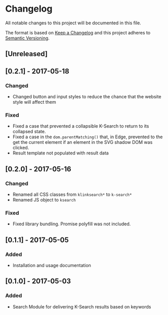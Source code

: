 # Changelog

All notable changes to this project will be documented in this file.

The format is based on [Keep a Changelog](http://keepachangelog.com/en/0.3.0/) 
and this project adheres to [Semantic Versioning](http://semver.org/).

## [Unreleased]

## [0.2.1] - 2017-05-18

### Changed

- Changed button and input styles to reduce the chance that the website style will affect them

### Fixed

- Fixed a case that prevented a collapsible K-Search to return to its collapsed state.
- Fixed a case in the `dom.parentMatching()` that, in Edge, prevented to the get the current 
  element if an element in the SVG shadow DOM was clicked.
- Result template not populated with result data

## [0.2.0] - 2017-05-16

### Changed

- Renamed all CSS classes from `klinksearch*` to `k-search*`
- Renamed JS object to `ksearch`

### Fixed

- Fixed library bundling. Promise polyfill was not included.

## [0.1.1] - 2017-05-05

### Added 

- Installation and usage documentation

## [0.1.0] - 2017-05-03

### Added 

- Search Module for delivering K-Search results based on keywords
